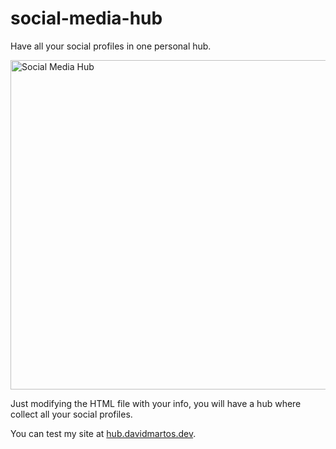 # social-media-hub
 
Have all your social profiles in one personal hub.


<a href="https://hub.davidmartos.dev" target="_blank"><img width="527" alt="Social Media Hub" src="https://user-images.githubusercontent.com/92975283/185650832-dd9c150c-d223-4d4f-8528-3cadf5dd8bde.png"> </img></a>

Just modifying the HTML file with your info, you will have a hub where collect all your social profiles.

You can test my site at <a href="https://hub.davidmartos.dev" target="_blank">hub.davidmartos.dev</a>.
